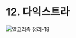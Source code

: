 # 12. 다익스트라

![알고리즘 정리-18](https://user-images.githubusercontent.com/38010141/114263287-8f134300-9a1f-11eb-879c-d50f39bce6ae.jpg)
